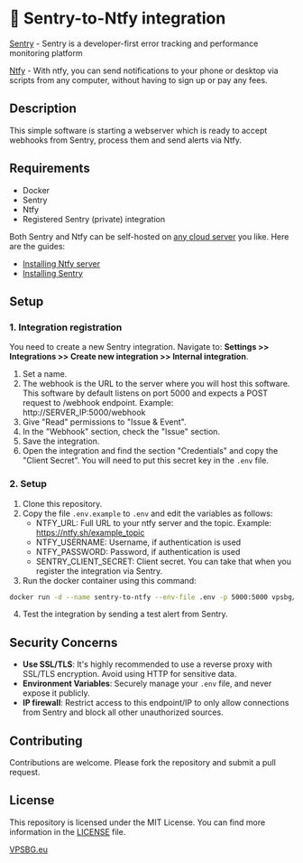 # 📢 Sentry-to-Ntfy integration

[Sentry](https://github.com/getsentry/sentry) - Sentry is a developer-first error tracking and performance monitoring platform

[Ntfy](https://github.com/binwiederhier/ntfy) - With ntfy, you can send notifications to your phone or desktop via scripts from any computer, without having to sign up or pay any fees.

## Description
This simple software is starting a webserver which is ready to accept webhooks from Sentry, process them and send alerts via Ntfy.

## Requirements
- Docker
- Sentry
- Ntfy
- Registered Sentry (private) integration


Both Sentry and Ntfy can be self-hosted on [any cloud server](https://www.vpsbg.eu/kvm-vps)   you like. Here are the guides:
- [Installing Ntfy server](https://docs.ntfy.sh/install/)
- [Installing Sentry](https://develop.sentry.dev/self-hosted/)

## Setup
### 1. Integration registration
You need to create a new Sentry integration. Navigate to: **Settings >> Integrations >> Create new integration >> Internal integration**.
1. Set a name.
2. The webhook is the URL to the server where you will host this software. This software by default listens on port 5000 and expects a POST request to /webhook endpoint. 
    Example: http://SERVER_IP:5000/webhook
3. Give "Read" permissions to "Issue & Event".
4. In the "Webhook" section, check the "Issue" section.
5. Save the integration.
6. Open the integration and find the section "Credentials" and copy the "Client Secret". You will need to put this secret key in the `.env` file.


### 2. Setup
1. Clone this repository.
2. Copy the file `.env.example` to `.env` and edit the variables as follows:
    - NTFY_URL: Full URL to your ntfy server and the topic. Example: https://ntfy.sh/example_topic
    - NTFY_USERNAME: Username, if authentication is used
    - NTFY_PASSWORD: Password, if authentication is used
    - SENTRY_CLIENT_SECRET: Client secret. You can take that when you register the integration via Sentry.
3. Run the docker container using this command:
```bash
docker run -d --name sentry-to-ntfy --env-file .env -p 5000:5000 vpsbg/sentry-to-ntfy
```
4. Test the integration by sending a test alert from Sentry.

## Security Concerns
- **Use SSL/TLS**: It's highly recommended to use a reverse proxy with SSL/TLS encryption. Avoid using HTTP for sensitive data.
- **Environment Variables**: Securely manage your `.env` file, and never expose it publicly.
- **IP firewall**: Restrict access to this endpoint/IP to only allow connections from Sentry and block all other unauthorized sources.

## Contributing
Contributions are welcome. Please fork the repository and submit a pull request.

## License
This repository is licensed under the MIT License. You can find more information in the [LICENSE](https://en.wikipedia.org/wiki/MIT_License) file.

[VPSBG.eu](https://www.vpsbg.eu)
